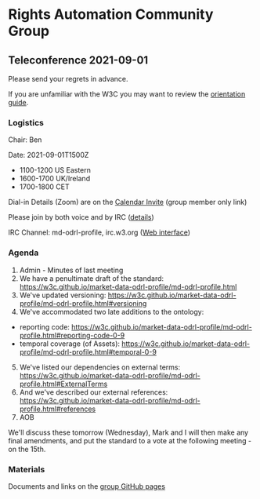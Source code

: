 # Rights Automation Community Group

## Teleconference 2021-09-01

Please send your regrets in advance.

If you are unfamiliar with the W3C you may want to review the [orientation guide](https://w3c.github.io/market-data-odrl-profile/orientation.html).

### Logistics

Chair: Ben


Date: 2021-09-01T1500Z
*  1100-1200 US Eastern
*  1600-1700 UK/Ireland
*  1700-1800 CET

Dial-in Details (Zoom) are on the [Calendar Invite](http://www.w3.org/2020/04/md-odrl-profile.ics) (group member only link)

Please join by both voice and by IRC ([details](https://w3c.github.io/market-data-odrl-profile/orientation.html#irc))

IRC Channel: md-odrl-profile, irc.w3.org ([Web interface](http://irc.w3.org))


### Agenda

1. Admin - Minutes of last meeting
2. We have a penultimate draft of the standard: https://w3c.github.io/market-data-odrl-profile/md-odrl-profile.html
3. We've updated versioning: https://w3c.github.io/market-data-odrl-profile/md-odrl-profile.html#versioning
4. We've accommodated two late additions to the ontology:
* reporting code: https://w3c.github.io/market-data-odrl-profile/md-odrl-profile.html#reporting-code-0-9
* temporal coverage (of Assets): https://w3c.github.io/market-data-odrl-profile/md-odrl-profile.html#temporal-0-9
5. We've listed our dependencies on external terms: https://w3c.github.io/market-data-odrl-profile/md-odrl-profile.html#ExternalTerms
6. And we've described our external references: https://w3c.github.io/market-data-odrl-profile/md-odrl-profile.html#references
7. AOB

We'll discuss these tomorrow (Wednesday), Mark and I will then make any final amendments, and put the standard to a vote at the following meeting - on the 15th.


### Materials

Documents and links on the [group GitHub pages](https://w3c.github.io/market-data-odrl-profile)
